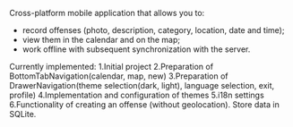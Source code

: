 Cross-platform mobile application that allows you to:
* record offenses (photo, description, category, location, date and time);
* view them in the calendar and on the map;
* work offline with subsequent synchronization with the server.


Currently implemented:
1.Initial project
2.Preparation of BottomTabNavigation(calendar, map, new)
3.Preparation of DrawerNavigation(theme selection(dark, light), language selection, exit, profile)
4.Implementation and configuration of themes
5.i18n settings
6.Functionality of creating an offense (without geolocation).
Store data in SQLite.
